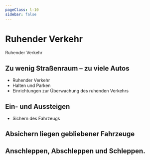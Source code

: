 ```yaml
---
pageClass: l-10
sidebar: false
---
```


# Ruhender Verkehr

<auswahl>

<item itemSize="i-l" class="l10 slabT">	

<div class="l10w">
      	<span class="l10a">Ruhender</span>
      	<span class="l10b">Verkehr</span>
</div>  

</item>

<item itemSize="i-m" itemClass="">

## Zu wenig Straßenraum – zu viele Autos

- Ruhender Verkehr
- Halten und Parken
- Einrichtungen zur Überwachung des ruhenden Verkehrs

</item>

<item itemSize="i-m" itemClass="">

## Ein- und Aussteigen

- Sichern des Fahrzeugs

</item>

<item itemSize="i-m" itemClass="">

## Absichern liegen gebliebener Fahrzeuge

</item>

<item itemSize="i-m" itemClass="">

## Anschleppen, Abschleppen und Schleppen.

</item>

</auswahl>
